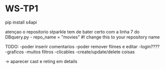 # WS-TP1

pip install s4api

atençao o repositorio stparkle tem de bater certo com a linha
7 do DBquery.py - repo_name = "movies" #! change this to your repository name


TODO:
-poder inserir comentarios
-poder remover filmes e editar
-login????
-graficos
-muitos filtros
-clicables
-create/update/delete coisas

-> aparecer cast e reting em details
